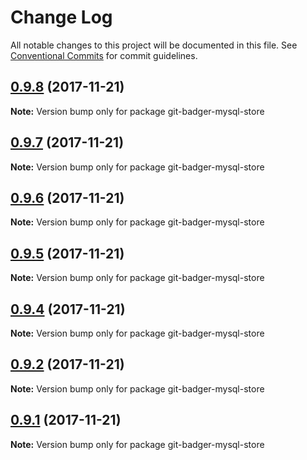 # Change Log

All notable changes to this project will be documented in this file.
See [Conventional Commits](https://conventionalcommits.org) for commit guidelines.

<a name="0.9.8"></a>
## [0.9.8](https://github.com/Crazymax11/badger/compare/v0.9.7...v0.9.8) (2017-11-21)




**Note:** Version bump only for package git-badger-mysql-store

<a name="0.9.7"></a>
## [0.9.7](https://github.com/Crazymax11/badger/compare/v0.9.6...v0.9.7) (2017-11-21)




**Note:** Version bump only for package git-badger-mysql-store

<a name="0.9.6"></a>
## [0.9.6](https://github.com/Crazymax11/badger/compare/v0.9.5...v0.9.6) (2017-11-21)




**Note:** Version bump only for package git-badger-mysql-store

<a name="0.9.5"></a>
## [0.9.5](https://github.com/Crazymax11/badger/compare/v0.9.4...v0.9.5) (2017-11-21)




**Note:** Version bump only for package git-badger-mysql-store

<a name="0.9.4"></a>
## [0.9.4](https://github.com/Crazymax11/badger/compare/v0.9.3...v0.9.4) (2017-11-21)




**Note:** Version bump only for package git-badger-mysql-store

<a name="0.9.2"></a>
## [0.9.2](https://github.com/Crazymax11/badger/compare/v0.9.1...v0.9.2) (2017-11-21)




**Note:** Version bump only for package git-badger-mysql-store

<a name="0.9.1"></a>
## [0.9.1](https://github.com/Crazymax11/badger/compare/v0.9.0...v0.9.1) (2017-11-21)




**Note:** Version bump only for package git-badger-mysql-store
